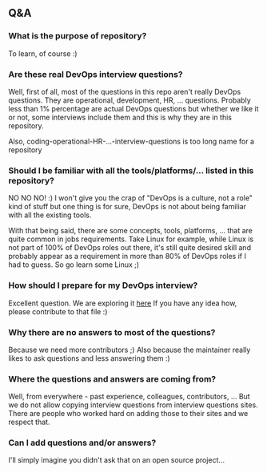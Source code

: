 ## Q&A

### What is the purpose of repository?

To learn, of course :)

### Are these real DevOps interview questions?

Well, first of all, most of the questions in this repo aren't really DevOps questions. They are operational, development, HR, ... questions. Probably less than 1% percentage are actual DevOps questions but whether we like it or not, some interviews include them and this is why they are in this repository.

Also, coding-operational-HR-...-interview-questions is too long name for a repository

### Should I be familiar with all the tools/platforms/... listed in this repository?

NO NO NO! :)
I won't give you the crap of "DevOps is a culture, not a role" kind of stuff but one thing is for sure, DevOps is not about being familiar with all the existing tools.

With that being said, there are some concepts, tools, platforms, ... that are quite common in jobs requirements. Take Linux for example, while Linux is not part of 100% of DevOps roles out there, it's still quite desired skill and probably appear as a requirement in more than 80% of DevOps roles if I had to guess. So go learn some Linux ;)

### How should I prepare for my DevOps interview?

Excellent question. We are exploring it [here](prepare_for_interview.md)
If you have any idea how, please contribute to that file :)

### Why there are no answers to most of the questions?

Because we need more contributors ;)
Also because the maintainer really likes to ask questions and less answering them :)

### Where the questions and answers are coming from?

Well, from everywhere - past experience, colleagues, contributors, ... But we do not allow copying interview questions from interview questions sites. There are people who worked hard on adding those to their sites and we respect that.

### Can I add questions and/or answers?

I'll simply imagine you didn't ask that on an open source project...
